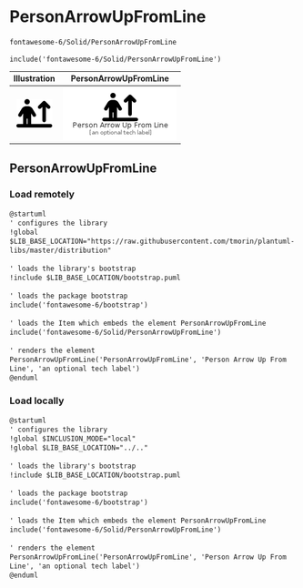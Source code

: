 # PersonArrowUpFromLine


```text
fontawesome-6/Solid/PersonArrowUpFromLine
```

```text
include('fontawesome-6/Solid/PersonArrowUpFromLine')
```



| Illustration | PersonArrowUpFromLine |
| :---: | :---: |
| ![illustration for Illustration](../../fontawesome-6/Solid/PersonArrowUpFromLine.png) | ![illustration for PersonArrowUpFromLine](../../fontawesome-6/Solid/PersonArrowUpFromLine.Local.png) |




## PersonArrowUpFromLine

### Load remotely
```plantuml
@startuml
' configures the library
!global $LIB_BASE_LOCATION="https://raw.githubusercontent.com/tmorin/plantuml-libs/master/distribution"

' loads the library's bootstrap
!include $LIB_BASE_LOCATION/bootstrap.puml

' loads the package bootstrap
include('fontawesome-6/bootstrap')

' loads the Item which embeds the element PersonArrowUpFromLine
include('fontawesome-6/Solid/PersonArrowUpFromLine')

' renders the element
PersonArrowUpFromLine('PersonArrowUpFromLine', 'Person Arrow Up From Line', 'an optional tech label')
@enduml
```

### Load locally
```plantuml
@startuml
' configures the library
!global $INCLUSION_MODE="local"
!global $LIB_BASE_LOCATION="../.."

' loads the library's bootstrap
!include $LIB_BASE_LOCATION/bootstrap.puml

' loads the package bootstrap
include('fontawesome-6/bootstrap')

' loads the Item which embeds the element PersonArrowUpFromLine
include('fontawesome-6/Solid/PersonArrowUpFromLine')

' renders the element
PersonArrowUpFromLine('PersonArrowUpFromLine', 'Person Arrow Up From Line', 'an optional tech label')
@enduml
```

